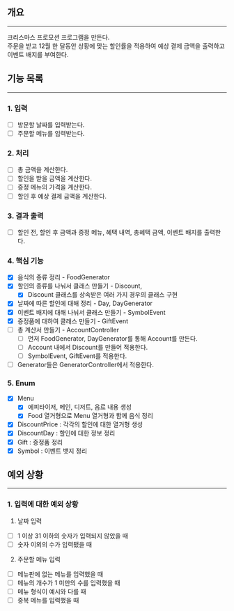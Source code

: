 개요
----------------
----------------
크리스마스 프로모션 프로그램을 만든다.<br>
주문을 받고 12월 한 달동안 상황에 맞는 할인률을 적용하여 예상 결제 금액을 출력하고 이벤트 배지를 부여한다.<br>

기능 목록
----------------
----------------
### 1. 입력
- [ ] 방문할 날짜를 입력받는다.
- [ ] 주문할 메뉴를 입력받는다.

### 2. 처리
- [ ] 총 금액을 계산한다.
- [ ] 할인을 받을 금액을 계산한다.
- [ ] 증정 메뉴의 가격을 계산한다.
- [ ] 할인 후 예상 결제 금액을 계산한다.

### 3. 결과 출력
- [ ] 할인 전, 할인 후 금액과 증정 메뉴, 혜택 내역, 총혜택 금액, 이벤트 배지를 출력한다.

### 4. 핵심 기능
- [x] 음식의 종류 정리 - FoodGenerator
- [x] 할인의 종류를 나눠서 클래스 만들기 - Discount,
  - [x] Discount 클래스를 상속받은 여러 가지 경우의 클래스 구현
- [x] 날짜에 따른 할인에 대해 정리 - Day, DayGenerator
- [x] 이벤트 배지에 대해 나눠서 클래스 만들기 - SymbolEvent
- [x] 증정품에 대하여 클래스 만들기 - GiftEvent
- [ ] 총 계산서 만들기 - AccountController
  - [ ] 먼저 FoodGenerator, DayGenerator를 통해 Account를 만든다.
  - [ ] Account 내에서 Discount를 만들어 적용한다.
  - [ ] SymbolEvent, GiftEvent를 적용한다.
- [ ] Generator들은 GeneratorController에서 적용한다.

### 5. Enum
- [x] Menu
  - [x] 에피타이저, 메인, 디저트, 음료 내용 생성 
  - [x] Food 열거형으로 Menu 열거형과 함께 음식 정리
- [x] DiscountPrice : 각각의 할인에 대한 열거형 생성
- [x] DiscountDay : 할인에 대한 정보 정리
- [x] Gift : 증정품 정리
- [x] Symbol : 이벤트 뱃지 정리

예외 상황
----------------
----------------
### 1. 입력에 대한 예외 상황
1. 날짜 입력
- [ ] 1 이상 31 이하의 숫자가 입력되지 않았을 때
- [ ] 숫자 이외의 수가 입력됐을 때
2. 주문할 메뉴 입력
- [ ] 메뉴판에 없는 메뉴를 입력했을 때
- [ ] 메뉴의 개수가 1 미만의 수를 입력했을 때
- [ ] 메뉴 형식이 예시와 다를 때
- [ ] 중복 메뉴를 입력했을 때
